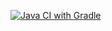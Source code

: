 [![Java CI with Gradle](https://github.com/LubovKrash/AppOrderTest/actions/workflows/gradle.yml/badge.svg)](https://github.com/LubovKrash/AppOrderTest/actions/workflows/gradle.yml)
